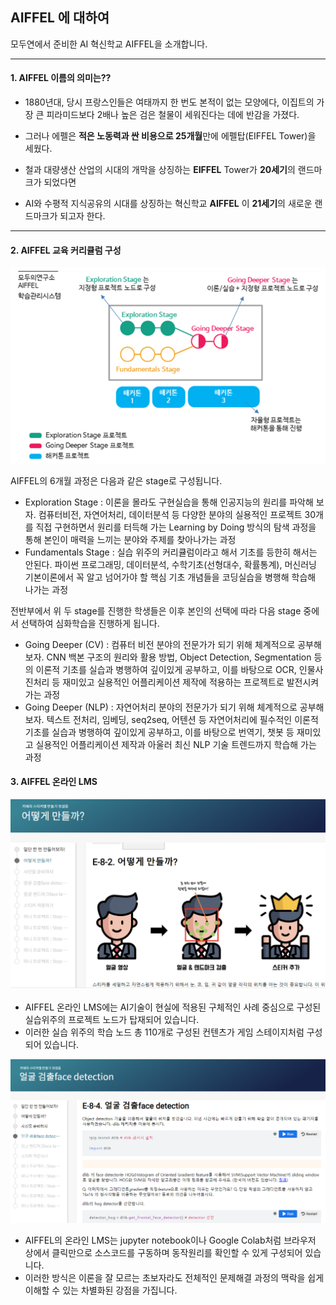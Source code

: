 ## AIFFEL 에 대하여


모두연에서 준비한 AI 혁신학교 AIFFEL을 소개합니다.

---

#### **1. AIFFEL 이름의 의미는??**
- 1880년대, 당시 프랑스인들은 여태까지 한 번도 본적이 없는 모양에다, 이집트의 가장 큰 피라미드보다 2배나 높은 검은 철물이 세워진다는 데에 반감을 가졌다.
- 그러나 에펠은 **적은 노동력과 싼 비용으로 25개월**만에 에펠탑(EIFFEL Tower)을 세웠다.

- 철과 대량생산 산업의 시대의 개막을 상징하는 **EIFFEL** Tower가 **20세기**의 랜드마크가 되었다면
- AI와 수평적 지식공유의 시대를 상징하는 혁신학교 **AIFFEL** 이 **21세기**의 새로운 랜드마크가 되고자 한다.

---

#### **2. AIFFEL 교육 커리큘럼 구성**
![Alt text](/stages.png)  

AIFFEL의 6개월 과정은 다음과 같은 stage로 구성됩니다.
- Exploration Stage : 이론을 몰라도 구현실습을 통해 인공지능의 원리를 파악해 보자. 컴퓨터비전, 자연어처리, 데이터분석 등 다양한 분야의 실용적인 프로젝트 30개를 직접 구현하면서 원리를 터득해 가는 Learning by Doing 방식의 탐색 과정을 통해 본인이 매력을 느끼는 분야와 주제를 찾아나가는 과정
- Fundamentals Stage : 실습 위주의 커리큘럼이라고 해서 기초를 등한히 해서는 안된다. 파이썬 프로그래밍, 데이터분석, 수학기초(선형대수, 확률통계), 머신러닝 기본이론에서 꼭 알고 넘어가야 할 핵심 기초 개념들을 코딩실습을 병행해 학습해 나가는 과정

전반부에서 위 두 stage를 진행한 학생들은 이후 본인의 선택에 따라 다음 stage 중에서 선택하여 심화학습을 진행하게 됩니다.

- Going Deeper (CV) : 컴퓨터 비전 분야의 전문가가 되기 위해 체계적으로 공부해 보자. CNN 백본 구조의 원리와 활용 방법, Object Detection, Segmentation 등의 이론적 기초를 실습과 병행하여 깊이있게 공부하고, 이를 바탕으로 OCR, 인물사진처리 등 재미있고 실용적인 어플리케이션 제작에 적용하는 프로젝트로 발전시켜 가는 과정
- Going Deeper (NLP) : 자연어처리 분야의 전문가가 되기 위해 체계적으로 공부해 보자. 텍스트 전처리, 임베딩, seq2seq, 어텐션 등 자연어처리에 필수적인 이론적 기초를 실습과 병행하여 깊이있게 공부하고, 이를 바탕으로 번역기, 챗봇 등 재미있고 실용적인 어플리케이션 제작과 아울러 최신 NLP 기술 트렌드까지 학습해 가는 과정


#### **3. AIFFEL 온라인 LMS**
![Alt text](/lms1.png)  

- AIFFEL 온라인 LMS에는 AI기술이 현실에 적용된 구체적인 사례 중심으로 구성된 실습위주의 프로젝트 노드가 탑재되어 있습니다.
- 이러한 실습 위주의 학습 노드 총 110개로 구성된 컨텐츠가 게임 스테이지처럼 구성되어 있습니다.

![Alt text](/lms2.png)  
- AIFFEL의 온라인 LMS는 jupyter notebook이나 Google Colab처럼 브라우저 상에서 클릭만으로 소스코드를 구동하며 동작원리를 확인할 수 있게 구성되어 있습니다.
- 이러한 방식은 이론을 잘 모르는 초보자라도 전체적인 문제해결 과정의 맥락을 쉽게 이해할 수 있는 차별화된 강점을 가집니다.
